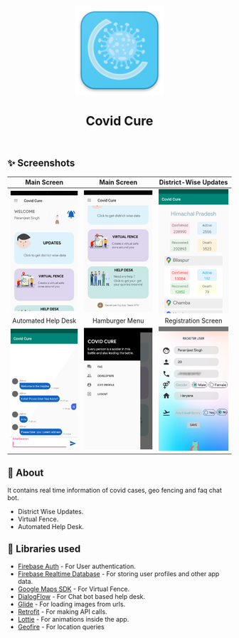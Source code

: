 <p align="center">
    <a>
    <img src="images/logo.png" width="200" height="200"/>
    </a>
    <h1 align="center">Covid Cure</h1>
</p>

&nbsp;&nbsp;&nbsp;&nbsp;&nbsp;&nbsp;&nbsp;&nbsp;

## ✨ Screenshots

| Main Screen | Main Screen |  District-Wise Updates |
|:-:|:-:|:-:|
| ![1](images/image1.png?raw=true) | ![3](images/image2.png?raw=true) | ![3](images/image3.png?raw=true) |
| Automated Help Desk |  Hamburger Menu | Registration Screen |
| ![4](images/image4.png?raw=true) | ![5](images/image5.png?raw=true) | ![6](images/image6.png?raw=true) |

## 🌟 About
It contains real time information of covid cases, geo fencing and faq chat bot.
- District Wise Updates.
- Virtual Fence.
- Automated Help Desk.


## 📃 Libraries used
- [Firebase Auth](https://firebase.google.com/products/auth) - For User authentication.
- [Firebase Realtime Database](https://firebase.google.com/products/realtime-database) - For storing user profiles and other app data.
- [Google Maps SDK](https://developers.google.com/maps/documentation/android-sdk/start) - For Virtual Fence.
- [DialogFlow](https://dialogflow.cloud.google.com/) - For Chat bot based help desk.
- [Glide](https://bumptech.github.io/glide/) - For loading images from urls.
- [Retrofit](https://square.github.io/retrofit/) - For making API calls.
- [Lottie](https://airbnb.design/lottie/) - For animations inside the app.
- [Geofire](https://github.com/firebase/geofire-android) - For location queries

